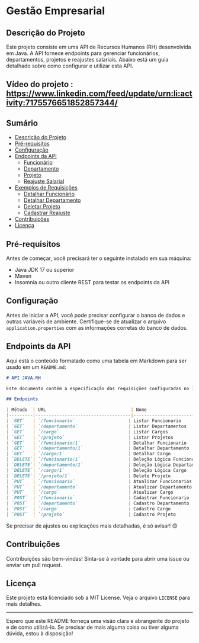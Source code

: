 # Gestão Empresarial

## Descrição do Projeto

Este projeto consiste em uma API de Recursos Humanos (RH) desenvolvida em Java. A API fornece endpoints para gerenciar funcionários, departamentos, projetos e reajustes salariais. Abaixo está um guia detalhado sobre como configurar e utilizar esta API.

## Vídeo do projeto : https://www.linkedin.com/feed/update/urn:li:activity:7175576651852857344/

## Sumário

- [Descrição do Projeto](#descrição-do-projeto)
- [Pré-requisitos](#pré-requisitos)
- [Configuração](#configuração)
- [Endpoints da API](#endpoints-da-api)
  - [Funcionário](#funcionário)
  - [Departamento](#departamento)
  - [Projeto](#projeto)
  - [Reajuste Salarial](#reajuste-salarial)
- [Exemplos de Requisições](#exemplos-de-requisições)
  - [Detalhar Funcionário](#detalhar-funcionário)
  - [Detalhar Departamento](#detalhar-departamento)
  - [Deletar Projeto](#deletar-projeto)
  - [Cadastrar Reajuste](#cadastrar-reajuste)
- [Contribuições](#contribuições)
- [Licença](#licença)

## Pré-requisitos

Antes de começar, você precisará ter o seguinte instalado em sua máquina:

- Java JDK 17 ou superior
- Maven
- Insomnia ou outro cliente REST para testar os endpoints da API

## Configuração

Antes de iniciar a API, você pode precisar configurar o banco de dados e outras variáveis de ambiente. Certifique-se de atualizar o arquivo `application.properties` com as informações corretas do banco de dados.

## Endpoints da API

Aqui está o conteúdo formatado como uma tabela em Markdown para ser usado em um `README.md`:  

```markdown
# API JAVA.RH

Este documento contém a especificação das requisições configuradas no Insomnia para a API JAVA.RH.  

## Endpoints

| Método  | URL                                | Nome                        | Descrição                              | Cabeçalhos                          | Corpo (JSON)                                                                                   |
|---------|------------------------------------|-----------------------------|----------------------------------------|-------------------------------------|-----------------------------------------------------------------------------------------------|
| `GET`   | `/funcionario`                    | Listar Funcionario          | Lista todos os funcionários cadastrados | `User-Agent: insomnia/2023.5.8`   | N/A                                                                                           |
| `GET`   | `/departamento`                   | Listar Departamentos        | Lista todos os departamentos           | `User-Agent: insomnia/2023.5.8`   | N/A                                                                                           |
| `GET`   | `/cargo`                          | Listar Cargos               | Lista todos os cargos cadastrados      | `User-Agent: insomnia/2023.5.8`   | N/A                                                                                           |
| `GET`   | `/projeto`                        | Listar Projetos             | Lista todos os projetos cadastrados    | `User-Agent: insomnia/2023.5.8`   | N/A                                                                                           |
| `GET`   | `/funcionario/1`                  | Detalhar Funcionario        | Detalha um funcionário específico      | `User-Agent: insomnia/2023.5.8`   | N/A                                                                                           |
| `GET`   | `/departamento/1`                 | Detalhar Departamento       | Detalha um departamento específico     | `User-Agent: insomnia/2023.5.8`   | N/A                                                                                           |
| `GET`   | `/cargo/1`                        | Detalhar Cargo              | Detalha um cargo específico            | `User-Agent: insomnia/2023.5.8`   | N/A                                                                                           |
| `DELETE`| `/funcionario/1`                  | Deleção Lógica Funcionario  | Exclui logicamente um funcionário      | `User-Agent: insomnia/2023.5.8`   | N/A                                                                                           |
| `DELETE`| `/departamento/1`                 | Deleção Lógica Departamento | Exclui logicamente um departamento     | `User-Agent: insomnia/2023.5.8`   | N/A                                                                                           |
| `DELETE`| `/cargo/1`                        | Deleção Lógica Cargo        | Exclui logicamente um cargo            | `User-Agent: insomnia/2023.5.8`   | N/A                                                                                           |
| `DELETE`| `/projeto/1`                      | Delete Projeto              | Exclui um projeto                      | `User-Agent: insomnia/2023.5.8`   | N/A                                                                                           |
| `PUT`   | `/funcionario`                    | Atualizar Funcionarios      | Atualiza dados de um funcionário       | `Content-Type: application/json`   | `{ "id": "1", "nome": "Antonio", "telefone": { "ddd": "99", "ddi": "001", "telefone": "111122223" } }` |
| `PUT`   | `/departamento`                   | Atualizar Departamento      | Atualiza dados de um departamento      | `Content-Type: application/json`   | `{ "id": "1", "nome": "Modelagem de dados", "descricao": "Banco de dados", "telefone": {...}, "endereco": {...} }` |
| `PUT`   | `/cargo`                          | Atualizar Cargo             | Atualiza dados de um cargo             | `Content-Type: application/json`   | `{ "id": 1, "nome": "Marinheiro", "descricao": "Navegador do Good Marry", "salarioBase": "6500.01", "salarioMaximo": "7000.09" }` |
| `POST`  | `/funcionario`                    | Cadastrar Funcionario       | Cadastra um novo funcionário           | `Content-Type: application/json`   | `{ "idCargo": 1, "funcionario": { "pessoa": {...}, "contratacao": "2020-07-04", "salario": "3000.74", ... } }` |
| `POST`  | `/departamento`                   | Cadastro Departamento       | Cadastra um novo departamento          | `Content-Type: application/json`   | `{ "departamento": { "nome": "Segurança da informação", "descricao": "...", ... }, "telefone": {...}, "email": {...}, "endereco": {...}, "orcamento": {...} }` |
| `POST`  | `/cargo`                          | Cadastro Cargo              | Cadastra um novo cargo                 | `Content-Type: application/json`   | `{ "nome": "Limpeza dOS sofás", "descricao": "retirada das manchas...", "salarioBase": "2500.35", ... }` |
| `POST`  | `/projeto`                        | Cadastro Projeto            | Cadastra um novo projeto               | `Content-Type: application/json`   | `{ "idDepartamento": 2, "nome": "Arrumar a parte eletrica...", "descricao": "...", "custo": "1000.00", ... }` |
```

Se precisar de ajustes ou explicações mais detalhadas, é só avisar! 😊


## Contribuições

Contribuições são bem-vindas! Sinta-se à vontade para abrir uma issue ou enviar um pull request.

## Licença

Este projeto está licenciado sob a MIT License. Veja o arquivo `LICENSE` para mais detalhes.

---

Espero que este README forneça uma visão clara e abrangente do projeto e de como utilizá-lo. Se precisar de mais alguma coisa ou tiver alguma dúvida, estou à disposição!
